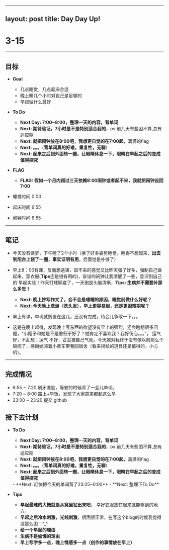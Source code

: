 
---
layout: post
title: Day Day Up!
---

# 3-15 #
***

## 目标 ##
- **Goal**
    - 几点睡觉，几点起床合适
    - 晚上睡几个小时对自己是足够的
    - 早起做什么最好

- **To Do**
    - **Next Day: 7:00~8:00，整理一天的内容，背单词**
    - **Next: 期待验证，7小时是不是特别适合我的**，ps:前几天有些困不算,总有适应期
    - **Next: 就把闹钟放在8:00吧，我想更自觉的在7:00起**，满满的flag
    - **Next: 。。。**（**背单词真的好难，重复性，无聊**）
    - **Next: 起来之后到外面转一圈，让眼睛休息一下，眼睛在早起之后的变成值得探究**

- **FLAG**
    - **FLAG: 假如一个月内超过三天依赖8:00闹钟或者起不来，我就把闹钟设回7:00**
    
- 睡觉时间 0:00
- 起床时间 6:55
- 闹钟时间 6:55

---

## 笔记 ##

- 今天没有做梦，下午睡了2个小时（换了好多姿势睡觉，睡得不想起来，**出去到阳台上饶了一圈，事实证明有用**。后面觉是补够了）

- 早上8：00有课，反而想逃课，起不来的感觉又比昨天强了好多，强制自己做起来，穿衣服(**Tips**还是很有用的)，安设的闹钟让我清醒了一些，意识到自己的
早起实验！昨天打球脚崴了，一天倒是头脑清晰，**Tips: 生病并不需要补那么多觉！**
    - **Next: 晚上抄写作文了，会不会是嗜睡的原因，睡觉前做什么好呢？**
    - **Next: 今天晚上洗澡（洗头发），早上更容易起，还是更困难期呢？**
- 早上有课，单词就搁置在这儿，还没有完成，待会儿争取一下。。。

- 这是在晚上起得，发现晚上写东西的欲望没有早上的强烈，还会瞎想很多问题，“小翔子和她是不是重归于好了？她肯定不喜欢我？我好伤心。。。”， 运气好，不乱想；运气
不好，妥妥被自己气死。今天她对我终于没有像以前那么个隔阂了，感谢她骑着小黄车带我回宿舍（看来拐杖的道具还是值得的，小心机）。

---

## 完成情况 ##
- 6:55 ~ 7:20 刷牙洗脸，等安的时候背了一会儿单词。
- 7:20 ~ 8:00 路上+早饭，发现了大家原来都起这么早
- 23:00 ~ 23:20 提交 github

## 接下去计划 ##

- **To Do**
    <del>
    - **Next Day: 7:00~8:00，整理一天的内容，背单词**
    - **Next: 期待验证，7小时是不是特别适合我的**，ps:前几天有些困不算,总有适应期
    - **Next: 就把闹钟放在8:00吧，我想更自觉的在7:00起**，满满的flag
    - **Next: 。。。**（**背单词真的好难，重复性，无聊**）
    - **Next: 起来之后到外面转一圈，让眼睛休息一下，眼睛在早起之后的变成值得探究**
    </del>
    - **Next: 赶快把今天的单词背了23:25~0:00**
    - **Next: 整理下To Do**

- **Tips**

    - **早起最难的大概就是从窝里钻出来吧**， 幸好衣服放在起来就能够到的地方。
    - **早起之后冷水刺激，光线刺激**，很困很正常，在写这个blog的时候我觉得没那么困！^_^
    - **给一个早起的理由**
    - **生病不是偷懒的理由**
    - **早上写字多一点，晚上情感多一点（创作的事情放在早上）**
